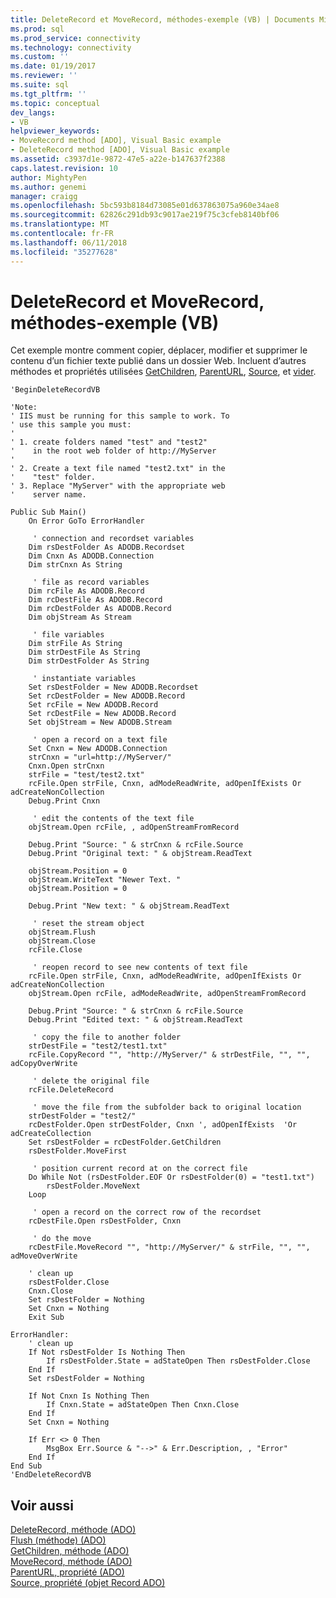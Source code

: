 ```yaml
---
title: DeleteRecord et MoveRecord, méthodes-exemple (VB) | Documents Microsoft
ms.prod: sql
ms.prod_service: connectivity
ms.technology: connectivity
ms.custom: ''
ms.date: 01/19/2017
ms.reviewer: ''
ms.suite: sql
ms.tgt_pltfrm: ''
ms.topic: conceptual
dev_langs:
- VB
helpviewer_keywords:
- MoveRecord method [ADO], Visual Basic example
- DeleteRecord method [ADO], Visual Basic example
ms.assetid: c3937d1e-9872-47e5-a22e-b147637f2388
caps.latest.revision: 10
author: MightyPen
ms.author: genemi
manager: craigg
ms.openlocfilehash: 5bc593b8184d73085e01d637863075a960e34ae8
ms.sourcegitcommit: 62826c291db93c9017ae219f75c3cfeb8140bf06
ms.translationtype: MT
ms.contentlocale: fr-FR
ms.lasthandoff: 06/11/2018
ms.locfileid: "35277628"
---
```

# <a name="deleterecord-and-moverecord-methods-example-vb"></a>DeleteRecord et MoveRecord, méthodes-exemple (VB)
Cet exemple montre comment copier, déplacer, modifier et supprimer le contenu d’un fichier texte publié dans un dossier Web. Incluent d’autres méthodes et propriétés utilisées [GetChildren](../../../ado/reference/ado-api/getchildren-method-ado.md), [ParentURL](../../../ado/reference/ado-api/parenturl-property-ado.md), [Source](../../../ado/reference/ado-api/source-property-ado-record.md), et [vider](../../../ado/reference/ado-api/flush-method-ado.md).  
  
```  
'BeginDeleteRecordVB  
  
'Note:  
' IIS must be running for this sample to work. To  
' use this sample you must:  
'  
' 1. create folders named "test" and "test2"  
'    in the root web folder of http://MyServer  
'  
' 2. Create a text file named "test2.txt" in the  
'    "test" folder.  
' 3. Replace "MyServer" with the appropriate web  
'    server name.  
  
Public Sub Main()  
    On Error GoTo ErrorHandler  
  
     ' connection and recordset variables  
    Dim rsDestFolder As ADODB.Recordset  
    Dim Cnxn As ADODB.Connection  
    Dim strCnxn As String  
  
     ' file as record variables  
    Dim rcFile As ADODB.Record  
    Dim rcDestFile As ADODB.Record  
    Dim rcDestFolder As ADODB.Record  
    Dim objStream As Stream  
  
     ' file variables  
    Dim strFile As String  
    Dim strDestFile As String  
    Dim strDestFolder As String  
  
     ' instantiate variables  
    Set rsDestFolder = New ADODB.Recordset  
    Set rcDestFolder = New ADODB.Record  
    Set rcFile = New ADODB.Record  
    Set rcDestFile = New ADODB.Record  
    Set objStream = New ADODB.Stream  
  
     ' open a record on a text file  
    Set Cnxn = New ADODB.Connection  
    strCnxn = "url=http://MyServer/"  
    Cnxn.Open strCnxn  
    strFile = "test/test2.txt"  
    rcFile.Open strFile, Cnxn, adModeReadWrite, adOpenIfExists Or adCreateNonCollection  
    Debug.Print Cnxn  
  
     ' edit the contents of the text file  
    objStream.Open rcFile, , adOpenStreamFromRecord  
  
    Debug.Print "Source: " & strCnxn & rcFile.Source  
    Debug.Print "Original text: " & objStream.ReadText  
  
    objStream.Position = 0  
    objStream.WriteText "Newer Text. "  
    objStream.Position = 0  
  
    Debug.Print "New text: " & objStream.ReadText  
  
     ' reset the stream object  
    objStream.Flush  
    objStream.Close  
    rcFile.Close  
  
     ' reopen record to see new contents of text file  
    rcFile.Open strFile, Cnxn, adModeReadWrite, adOpenIfExists Or adCreateNonCollection  
    objStream.Open rcFile, adModeReadWrite, adOpenStreamFromRecord  
  
    Debug.Print "Source: " & strCnxn & rcFile.Source  
    Debug.Print "Edited text: " & objStream.ReadText  
  
     ' copy the file to another folder  
    strDestFile = "test2/test1.txt"  
    rcFile.CopyRecord "", "http://MyServer/" & strDestFile, "", "", adCopyOverWrite  
  
     ' delete the original file  
    rcFile.DeleteRecord  
  
     ' move the file from the subfolder back to original location  
    strDestFolder = "test2/"  
    rcDestFolder.Open strDestFolder, Cnxn ', adOpenIfExists  'Or adCreateCollection  
    Set rsDestFolder = rcDestFolder.GetChildren  
    rsDestFolder.MoveFirst  
  
     ' position current record at on the correct file  
    Do While Not (rsDestFolder.EOF Or rsDestFolder(0) = "test1.txt")  
        rsDestFolder.MoveNext  
    Loop  
  
     ' open a record on the correct row of the recordset  
    rcDestFile.Open rsDestFolder, Cnxn  
  
     ' do the move  
    rcDestFile.MoveRecord "", "http://MyServer/" & strFile, "", "", adMoveOverWrite  
  
    ' clean up  
    rsDestFolder.Close  
    Cnxn.Close  
    Set rsDestFolder = Nothing  
    Set Cnxn = Nothing  
    Exit Sub  
  
ErrorHandler:  
    ' clean up  
    If Not rsDestFolder Is Nothing Then  
        If rsDestFolder.State = adStateOpen Then rsDestFolder.Close  
    End If  
    Set rsDestFolder = Nothing  
  
    If Not Cnxn Is Nothing Then  
        If Cnxn.State = adStateOpen Then Cnxn.Close  
    End If  
    Set Cnxn = Nothing  
  
    If Err <> 0 Then  
        MsgBox Err.Source & "-->" & Err.Description, , "Error"  
    End If  
End Sub  
'EndDeleteRecordVB  
```  
  
## <a name="see-also"></a>Voir aussi  
 [DeleteRecord, méthode (ADO)](../../../ado/reference/ado-api/deleterecord-method-ado.md)   
 [Flush (méthode) (ADO)](../../../ado/reference/ado-api/flush-method-ado.md)   
 [GetChildren, méthode (ADO)](../../../ado/reference/ado-api/getchildren-method-ado.md)   
 [MoveRecord, méthode (ADO)](../../../ado/reference/ado-api/moverecord-method-ado.md)   
 [ParentURL, propriété (ADO)](../../../ado/reference/ado-api/parenturl-property-ado.md)   
 [Source, propriété (objet Record ADO)](../../../ado/reference/ado-api/source-property-ado-record.md)
